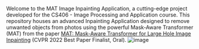 Welcome to the MAT Image Inpainting Application, a cutting-edge project developed for the CS406 - Image Processing and Application course. This repository houses an advanced Inpainting Application designed to remove unwanted objects from photos using the powerful Mask-Aware Transformer (MAT) from the paper [MAT: Mask-Aware Transformer for Large Hole Image Inpainting](https://github.com/fenglinglwb/MAT) (CVPR 2022 Best Paper Finalist, Oral).
![image](https://github.com/yenle73/Inpainting-Application/assets/128300242/349e03e2-6d18-40d4-9d37-0cdd1b5177dc)

